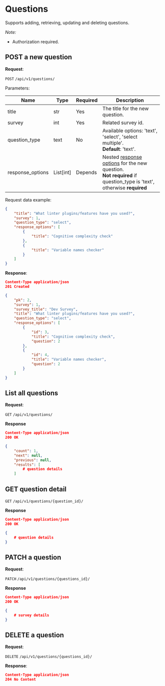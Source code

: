 # Questions
Supports adding, retrieving, updating and deleting questions.

*Note:*

- Authorization required.

## POST a new question

**Request**:

`POST` `/api/v1/questions/`

Parameters:

Name            | Type     | Required | Description
----------------|----------|----------|------------
title           | str      | Yes      | The title for the new question.
survey          | int      | Yes      | Related survey id.
question_type   | text     | No       | Available options: 'text', 'select', 'select multiple'. <br> **Default**: 'text'.
response_options| List[int]| Depends  | Nested [response options](response-options.md) for the new question. <br> **Not required** if question_type is 'text', otherwise **required**

Request data example:

```json
{
	"title": "What linter plugins/features have you used?",
	"survey": 1,
    "question_type": "select",
    "response_options": [
        {
            "title": "Cognitive complexity check"
        },
        {
            "title": "Variable names checker"
        }
    ]
}
```

**Response**:

```json
Content-Type application/json
201 Created

{
    "pk": 2,
    "survey": 1,
    "survey_title": "Dev Survey",
    "title": "What linter plugins/features have you used?",
    "question_type": "select",
    "response_options": [
        {
            "id": 3,
            "title": "Cognitive complexity check",
            "question": 2
        },
        {
            "id": 4,
            "title": "Variable names checker",
            "question": 2
        }
    ]
}
```

## List all questions

**Request**:

`GET` `/api/v1/questions/`

**Response**

```json
Content-Type application/json
200 OK

{
    "count": 1,
    "next": null,
    "previous": null,
    "results": [
        # question details
    ]
```


## GET question detail

`GET` `/api/v1/questions/{question_id}/`

**Response**

```json
Content-Type application/json
200 OK

{
    # question details
}
```

## PATCH a question

**Request**:

`PATCH` `/api/v1/questions/{questions_id}/`

**Response**

```json
Content-Type application/json
200 OK

{
    # survey details
}
```

## DELETE a question

**Request**:

`DELETE` `/api/v1/questions/{questions_id}/`

**Response**:

```json
Content-Type application/json
204 No Content
```
